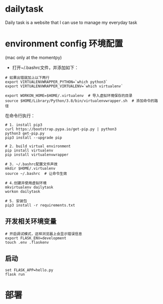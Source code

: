 # dailytask
Daily task is a website that I can use to manage my everyday task

# environment config 环境配置
(mac only at the momentpy)

* 打开~/.bashrc文件，并添加如下：
~~~shell script
# 如果出错就加上以下两行
export VIRTUALENVWRAPPER_PYTHON=`which python3` 
export VIRTUALENVWRAPPER_VIRTUALENV=`which virtualenv` 

export WORKON_HOME=$HOME/.virtualenv  # 导入虚拟环境保存的目录
source $HOME/Library/Python/3.8/bin/virtualenvwrapper.sh  # 添加命令的路径
~~~

在命令行执行：
~~~shell script
# 1. install pip3
curl https://bootstrap.pypa.io/get-pip.py | python3
python3 get-pip.py 
pip3 install --upgrade pip

# 2. build virtual environment
pip install virtualenv
pip install virtualenvwrapper

# 3. ~/.bashrc配置文件声效
mkdir $HOME/.virtualenv
source ~/.bashrc  # 让命令生效

# 4.创建并使用虚拟环境
mkvirtualenv dailytask
workon dailytask

# 5. 安装包
pip3 install -r requirements.txt 
~~~

## 开发相关环境变量

~~~shell script
# 开启调试模式，这样浏览器上会显示错误信息
export FLASK_ENV=development
touch .env .flaskenv
~~~

## 启动
~~~shell script
set FLASK_APP=hello.py
flask run
~~~

# 部署

